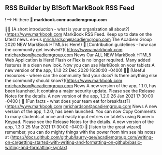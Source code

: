 ## RSS Builder by B!Soft MarkBook RSS Feed
!-->
Hi there 👋
**markbook.com:acadiemgroup.com**


🙋‍♀️ [A short introduction - what is your organization all about?](https://www.markbook.com MarkBook RSS Feed. Keep up to date on the latest news. en-us mrichardson@acadiemgroup.com The Acadiem Group 2020 NEW MarkBook HTML5 is Here!)
🌈 [Contribution guidelines - how can the community get involved?]( https://www.markbook.com mrichardson@acadiemgroup.com News Our ALL NEW MarkBook HTML5 Web Application is Here! Flash or Flex is no longer required. Many added features in a clean new look. Now you can use MarkBook on your tablets.A new version of the app, 1.1.0 22 Dec 2020 16:30:00 -0400)
👩‍💻 [Useful resources - where can the community find your docs? Is there anything else the community should know?](https://www.markbook.com mrichardson@acadiemgroup.com News A new version of the app, 1.1.0, has been launched. It contains a major security update. Please see the Release Notes for the details. A new version of the app, 1.2.0 26 Jan 2021 17:30:00 -0400 )
🍿 [Fun facts - what does your team eat for breakfast?] (https://www.markbook.com mrichardson@acadiemgroup.com News A new version of the app, 1.2.0, has been launched. You can now Copy Comments to many students at once and easily input entries on tablets using Numeric Keypad. Please see the Release Notes for the details. A new version of the app, 1.3.0 25 Mar 2021 17:30:00 -0400)
🧙 [listen to the great wizard] remember, you can do mighty things with the power from him see his notes at (https://docs.github.com/github/laurry-gee/acadiemgroup.com/writing-on-ca/getting-started-with-writing-and-formatting-on-github/basic-writing-and-formatting-syntax).
